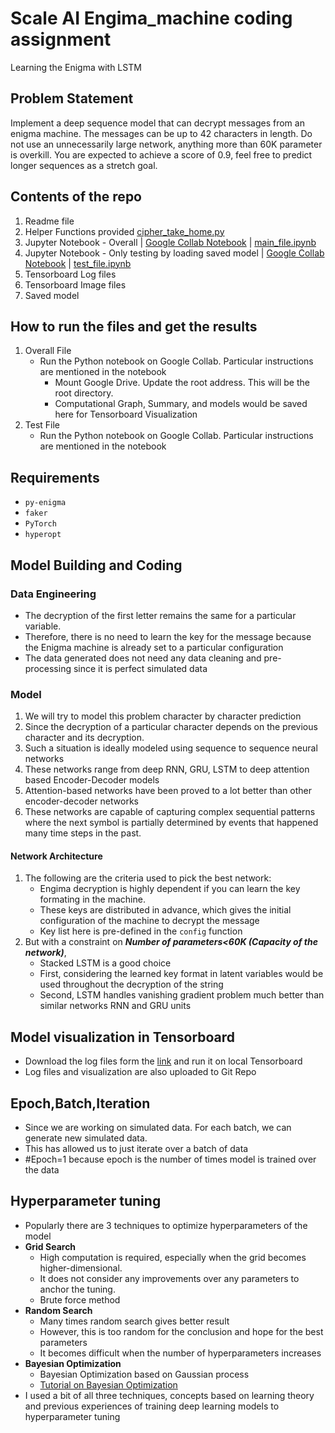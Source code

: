 # Scale AI Engima_machine coding assignment
Learning the Enigma with LSTM
## Problem Statement ##

Implement a deep sequence model that can decrypt messages from an enigma machine. The messages can be up to 42 characters in length. Do not use an unnecessarily large network, anything more than 60K parameter is overkill.
You are expected to achieve a score of 0.9, feel free to predict longer sequences as a stretch goal.

## Contents of the repo ##

1. Readme file
2. Helper Functions provided [cipher_take_home.py](https://github.com/hkhoont/scale_ai_engima_machine/blob/master/cipher_take_home.py)
3. Jupyter Notebook - Overall | [Google Collab Notebook](https://colab.research.google.com/drive/1uYrSfZqJTLRHxzXmY-3TBrpzX2ww3_GY) | [main_file.ipynb](https://github.com/hkhoont/scale_ai_engima_machine/blob/master/main_file.ipynb)
4. Jupyter Notebook - Only testing by loading saved model | [Google Collab Notebook](https://colab.research.google.com/drive/10wDGdFqsf93PONiIFHibaZUFzbxIQfHh) | [test_file.ipynb](https://github.com/hkhoont/scale_ai_engima_machine/blob/master/test_file.ipynb)
5. Tensorboard Log files
6. Tensorboard Image files
7. Saved model

## How to run the files and get the results ##

1. Overall File
    * Run the Python notebook on Google Collab. Particular instructions are mentioned in the notebook
         - Mount Google Drive. Update the root address. This will be the root directory.
         - Computational Graph, Summary, and models would be saved here for Tensorboard Visualization
2. Test File
    * Run the Python notebook on Google Collab. Particular instructions are mentioned in the notebook
    
## Requirements ##
-  `py-enigma`
-  `faker`
-  `PyTorch`
-  `hyperopt`

## Model Building and Coding ##
### Data Engineering ###

- The decryption of the first letter remains the same for a particular variable.
- Therefore, there is no need to learn the key for the message because the Enigma machine is already set to a particular configuration
- The data generated does not need any data cleaning and pre-processing since it is perfect simulated data

### Model ###
1. We will try to model this problem character by character prediction
2. Since the decryption of a particular character depends on the previous character and its decryption. 
3. Such a situation is ideally modeled using sequence to sequence neural networks
4. These networks range from deep RNN, GRU, LSTM to deep attention based Encoder-Decoder models
5. Attention-based networks have been proved to a lot better than other encoder-decoder networks
6. These networks are capable of capturing complex sequential patterns where the next symbol is partially determined by events that happened many time steps in the past.

#### Network Architecture ####
1. The following are the criteria used to pick the best network: 
    - Engima decryption is highly dependent if you can learn the key formating in the machine. 
    - These keys are distributed in advance, which gives the initial configuration of the machine to decrypt the message
    - Key list here is pre-defined in the `config` function
2. But with a constraint on ***Number of parameters<60K (Capacity of the network)***, 
    - Stacked LSTM is a good choice 
    - First, considering the learned key format in latent variables would be used throughout the decryption of the string
    - Second, LSTM handles vanishing gradient problem much better than similar networks RNN and GRU units
    
## Model visualization in Tensorboard ## 
- Download the log files form the [link](https://drive.google.com/open?id=17WO-mzmo754fUaYQYuDFkP-EZv_W0kKj) and run it on local Tensorboard
- Log files and visualization are also uploaded to Git Repo
## Epoch,Batch,Iteration ##
- Since we are working on simulated data. For each batch, we can generate new simulated data.
- This has allowed us to just iterate over a batch of data
- #Epoch=1 because epoch is the number of times model is trained over the data

## Hyperparameter tuning
- Popularly there are 3 techniques to optimize hyperparameters of the model
- **Grid Search**
    - High computation is required, especially when the grid becomes higher-dimensional. 
    - It does not consider any improvements over any parameters to anchor the tuning. 
    - Brute force method
- **Random Search**
    - Many times random search gives better result
    - However, this is too random for the conclusion and hope for the best parameters
    - It becomes difficult when the number of hyperparameters increases
- **Bayesian Optimization**
    - Bayesian Optimization based on Gaussian process
    - [Tutorial on Bayesian Optimization](https://arxiv.org/pdf/1012.2599.pdf)
- I used a bit of all three techniques, concepts based on learning theory and previous experiences of training deep learning models to hyperparameter tuning
